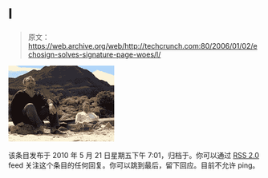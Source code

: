 # l

> 原文：<https://web.archive.org/web/http://techcrunch.com:80/2006/01/02/echosign-solves-signature-page-woes/l/>

[![l](img/adcdd80dbc2e167edde62d408f910f99.png "l")](https://web.archive.org/web/20110208034659/http://tctechcrunch.files.wordpress.com/2010/05/l.jpg)

该条目发布于 2010 年 5 月 21 日星期五下午 7:01，归档于。你可以通过 [RSS 2.0](https://web.archive.org/web/20110208034659/http://techcrunch.com/2010/05/21/google-apple-lost/l/feed/) feed 关注这个条目的任何回复。你可以跳到最后，留下回应。目前不允许 ping。